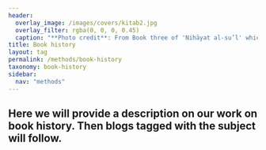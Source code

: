 ```yaml
---
header:
  overlay_image: /images/covers/kitab2.jpg
  overlay_filter: rgba(0, 0, 0, 0.45)
  caption: "**Photo credit**: From Book three of 'Nihāyat al-su’l' which gives instructions on using lances. Dated 773/1371 (Add. MS. 18866, f. 113r)"
title: Book history
layout: tag
permalink: /methods/book-history
taxonomy: book-history
sidebar:
  nav: "methods"
---
```


## Here we will provide a description on our work on book history. Then blogs tagged with the subject will follow.